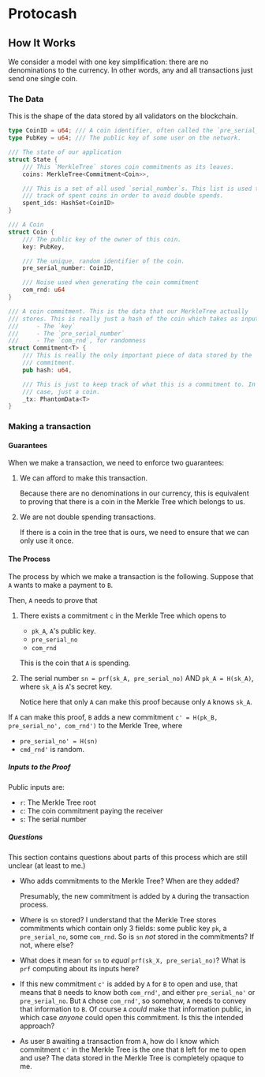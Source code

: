 # Protocash

## How It Works

We consider a model with one key simplification: there are no denominations to
the currency. In other words, any and all transactions just send one single
coin.

### The Data

This is the shape of the data stored by all validators on the blockchain.

```rs
type CoinID = u64; /// A coin identifier, often called the `pre_serial_number`.
type PubKey = u64; /// The public key of some user on the network.

/// The state of our application
struct State {
    /// This `MerkleTree` stores coin commitments as its leaves.
    coins: MerkleTree<Commitment<Coin>>,

    /// This is a set of all used `serial_number`s. This list is used to keep
    /// track of spent coins in order to avoid double spends.
    spent_ids: HashSet<CoinID>
}

/// A Coin
struct Coin {
    /// The public key of the owner of this coin.
    key: PubKey,

    /// The unique, random identifier of the coin.
    pre_serial_number: CoinID,

    /// Noise used when generating the coin commitment
    com_rnd: u64
}

/// A coin commitment. This is the data that our MerkleTree actually
/// stores. This is really just a hash of the coin which takes as input
///     - The `key`
///     - The `pre_serial_number`
///     - The `com_rnd`, for randomness
struct Commitment<T> {
    /// This is really the only important piece of data stored by the
    /// commitment.
    pub hash: u64,

    /// This is just to keep track of what this is a commitment to. In this
    /// case, just a coin.
    _tx: PhantomData<T>
}
```

### Making a transaction

#### Guarantees

When we make a transaction, we need to enforce two guarantees:
1. We can afford to make this transaction.

    Because there are no denominations in our currency, this is equivalent to
    proving that there is a coin in the Merkle Tree which belongs to us.

2. We are not double spending transactions.

    If there is a coin in the tree that is ours, we need to ensure that we can
    only use it once.

#### The Process

The process by which we make a transaction is the following. Suppose that `A`
wants to make a payment to `B`.

Then, `A` needs to prove that
1. There exists a commitment `c` in the Merkle Tree which opens to
      - `pk_A`, `A`'s public key.
      - `pre_serial_no`
      - `com_rnd`
   
   This is the coin that `A` is spending.

2. The serial number `sn = prf(sk_A, pre_serial_no)` AND `pk_A = H(sk_A)`, where `sk_A` is `A`'s secret key.

   Notice here that only `A` can make this proof because only `A` knows `sk_A`.

If `A` can make this proof, `B` adds a new commitment `c' = H(pk_B, pre_serial_no', com_rnd')` to the Merkle Tree, where
- `pre_serial_no' = H(sn)`
- `cmd_rnd'` is random.

##### Inputs to the Proof

Public inputs are:
- `r`: The Merkle Tree root
- `c`: The coin commitment paying the receiver
- `s`: The serial number

##### Questions

This section contains questions about parts of this process which are still
unclear (at least to me.)

- Who adds commitments to the Merkle Tree? When are they added?

  Presumably, the new commitment is added by `A` during the transaction process.

- Where is `sn` stored? I understand that the Merkle Tree stores commitments
  which contain only 3 fields: some public key `pk`, a `pre_serial_no`, some 
  `com_rnd`. So is `sn` *not* stored in the commitments? If not, where else?

- What does it mean for `sn` to *equal* `prf(sk_X, pre_serial_no)`? What is
  `prf` computing about its inputs here?

- If this new commitment `c'` is added by `A` for `B` to open and use, that
  means that `B` needs to know both `com_rnd'`, and either `pre_serial_no'` or
  `pre_serial_no`. But `A` chose `com_rnd'`, so somehow, `A` needs to convey
  that information to `B`. Of course `A` *could* make that information public,
  in which case *anyone* could open this commitment. Is this the intended
  approach?

- As user `B` awaiting a transaction from `A`, how do I know which commitment
  `c'` in the Merkle Tree is the one that `B` left for me to open and use? The
  data stored in the Merkle Tree is completely opaque to me.
